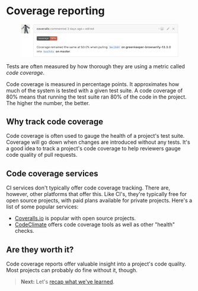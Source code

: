 # Coverage reporting

<figure class='-s80'>
<img src='../images/coveralls-example.png' alt='Coveralls example screenshot'>
</figure>

Tests are often measured by how thorough they are using a metric called *code coverage*.

Code coverage is measured in percentage points. It approximates how much of the system is tested with a given test suite. A code coverage of 80% means that running the test suite ran 80% of the code in the project. The higher the number, the better.

## Why track code coverage

Code coverage is often used to gauge the health of a project's test suite. Coverage will go down when changes are introduced without any tests. It's a good idea to track a project's code coverage to help reviewers gauge code quality of pull requests.

## Code coverage services

CI services don't typically offer code coverage tracking. There are, however, other platforms that offer this. Like CI's, they're typically free for open source projects, with paid plans available for private projects. Here's a list of some popular services:

- [Coveralls.io](https://coveralls.io/) is popular with open source projects.
- [CodeClimate](https://codeclimate.com/) offers code coverage tools as well as other "health" checks.

## Are they worth it?

Code coverage reports offer valuable insight into a project's code quality. Most projects can probably do fine without it, though.

> **Next:** Let's [recap what we've learned](summary.md).
